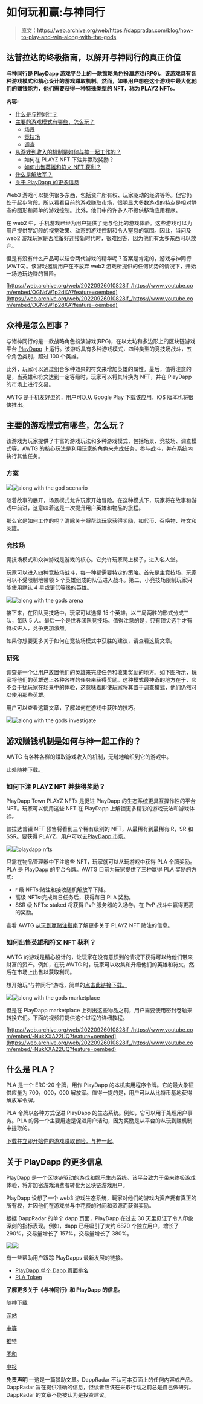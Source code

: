 # 如何玩和赢:与神同行

> 原文：<https://web.archive.org/web/https://dappradar.com/blog/how-to-play-and-win-along-with-the-gods>

## 达普拉达的终极指南，以解开与神同行的真正价值

**与神同行是 PlayDapp 游戏平台上的一款策略角色扮演游戏(RPG)。该游戏具有各种游戏模式和精心设计的游戏赚取机制。然而，如果用户想在这个游戏中最大化他们的赚钱能力，他们需要获得一种特殊类型的 NFT，称为 PLAYZ NFTs。**

**内容:**

*   [什么是与神同行？](https://web.archive.org/web/20220926010828/https://dappradar.com/blog/how-to-play-and-win-along-with-the-gods/#what-is)
*   [主要的游戏模式有哪些，怎么玩？](https://web.archive.org/web/20220926010828/https://dappradar.com/blog/how-to-play-and-win-along-with-the-gods/#modes)
    *   [场景](https://web.archive.org/web/20220926010828/https://dappradar.com/blog/how-to-play-and-win-along-with-the-gods/#scenario)
    *   [竞技场](https://web.archive.org/web/20220926010828/https://dappradar.com/blog/how-to-play-and-win-along-with-the-gods/#arena)
    *   [调查](https://web.archive.org/web/20220926010828/https://dappradar.com/blog/how-to-play-and-win-along-with-the-gods/#investigate)
*   [从游戏到收入的机制是如何与神一起工作的？](https://web.archive.org/web/20220926010828/https://dappradar.com/blog/how-to-play-and-win-along-with-the-gods/#p2e)
    *   如何在 PLAYZ NFT 下注并赢取奖励？
    *   [如何出售英雄和符文 NFT 获利？](https://web.archive.org/web/20220926010828/https://dappradar.com/blog/how-to-play-and-win-along-with-the-gods/#sell)
*   [什么是解放军？](https://web.archive.org/web/20220926010828/https://dappradar.com/blog/how-to-play-and-win-along-with-the-gods/#pla)
*   [关于 PlayDapp 的更多信息](https://web.archive.org/web/20220926010828/https://dappradar.com/blog/how-to-play-and-win-along-with-the-gods/#playdapp)

Web3 游戏可以提供很多东西，包括资产所有权、玩家驱动的经济等等。但它仍处于起步阶段。所以看看目前的游戏赚取市场，很明显大多数游戏的特点是相对静态的图形和简单的游戏控制。此外，他们中的许多人不提供移动应用程序。

在 web2 中，手机游戏已经为用户提供了无与伦比的游戏体验。这些游戏可以为用户提供梦幻般的视觉效果、动态的游戏控制和令人窒息的氛围。因此，当问及 web2 游戏玩家是否准备好迎接新时代时，很难回答，因为他们有太多东西可以放弃。

但是有没有什么产品可以结合两代游戏的精华呢？答案是肯定的，游戏与神同行(AWTG)。该游戏邀请用户在不放弃 web2 游戏所提供的任何优势的情况下，开始一场边玩边赚的冒险。

[https://web.archive.org/web/20220926010828if_/https://www.youtube.com/embed/OGNdW1p2dXA?feature=oembed](https://web.archive.org/web/20220926010828if_/https://www.youtube.com/embed/OGNdW1p2dXA?feature=oembed)

## 众神是怎么回事？

与诸神同行的是一款战略角色扮演游戏(RPG)，在以太坊和多边形上的区块链游戏平台 [PlayDapp](https://web.archive.org/web/20220926010828/https://dappradar.com/multichain/marketplaces/playdapp-marketplace) 上运行。该游戏具有多种游戏模式，四种类型的竞技场战斗，五个角色类别，超过 100 个英雄。

此外，玩家可以通过组合多种效果的符文来增加英雄的属性。最后，值得注意的是，当英雄和符文达到一定等级时，玩家可以将其转换为 NFT，并在 PlayDapp 的市场上进行交易。

AWTG 是手机友好型的，用户可以从 Google Play 下载该应用，iOS 版本也将很快推出。

## 主要的游戏模式有哪些，怎么玩？

该游戏为玩家提供了丰富的游戏玩法和多种游戏模式，包括场景、竞技场、调查模式等。AWTG 的核心玩法是利用玩家的角色来完成任务，参与战斗，并在系统内执行其他任务。

### 方案

![](img/14dafe37723f76599afecae861a15185.png)![along with the god scenario](img/5083699a70a4cefa296c1d398c0e96dc.png)

随着故事的展开，场景模式允许玩家开始冒险。在这种模式下，玩家将在故事和游戏中前进，这意味着这是一次提升用户英雄和物品的旅程。

那么它是如何工作的呢？清除关卡将帮助玩家获得奖励，如代币、召唤物、符文和英雄。

### 竞技场

竞技场模式和众神游戏是游戏的核心。它允许玩家爬上梯子，进入名人堂。

玩家可以进入四种竞技场战斗，每一种都需要特定的策略。首先是主竞技场，玩家可以不受限制地带领 5 个英雄组成的队伍进入战斗。第二，小竞技场限制玩家只能使用默认 4 星或更低等级的英雄。

![](img/22de2f7bfd744b1f9910ced37906ca96.png)![along with the gods arena](img/6f4029327bee1e95e35f68fc5fe44ec9.png)

接下来，在团队竞技场中，玩家可以选择 15 个英雄，以三局两胜的形式分成三队，每队 5 人。最后一个是世界团队竞技场。值得注意的是，只有顶尖选手才有特权进入，竞争更加激烈。

如果你想要更多关于如何在竞技场模式中获胜的建议，请查看这篇文章。

### 研究

调查是一个让用户放置他们的英雄来完成任务和收集奖励的地方。如下图所示，玩家将他们的英雄送上各种各样的任务来获得奖励。这种模式最神奇的地方在于，它不会干扰玩家在场景中的体验，这意味着即使玩家将其置于调查模式，他们仍然可以使用那些英雄。

用户可以查看这篇文章，了解如何在游戏中获胜的技巧。

![](img/2c84f273a900d075d18bb8a206315efc.png)![along with the gods investigate](img/6cbbfa31cd122775e99fcce29d03c4e5.png)

## 游戏赚钱机制是如何与神一起工作的？

AWTG 有各种各样的赚取游戏收入的机制，无缝地编织到它的游戏中。

[此处随神下载。](https://web.archive.org/web/20220926010828/https://go.playdapp.com/DappRadar)

### 如何下注 PLAYZ NFT 并获得奖励？

PlayDapp Town PLAYZ NFTs 是促进 PlayDapp 的生态系统更具互操作性的平台 NFT。玩家可以使用这些 NFT 在 PlayDapp 上解锁更多精彩的游戏玩法和游戏体验。

普拉达普镇 NFT 预售将看到三个稀有级别的 NFT，从最稀有到最稀有:R，SR 和 SSR。要获得 PLAYZ，用户可以去[PlayDapp 市场](https://web.archive.org/web/20220926010828/https://playdapp.com/collection/polygon/1)。

![](img/b913c2eccdcc9bc0feff0d3c200ea51d.png)![playdapp nfts](img/66275f8ed18f40ee9d5f4303560eba63.png)

只需在物品管理器中下注这些 NFT，玩家就可以从玩游戏中获得 PLA 令牌奖励。PLA 是 PlayDapp 的平台令牌。AWTG 目前为玩家提供了三种赢得 PLA 奖励的方式:

*   r 级 NFTs:赌注和接收随机解放军下降。
*   高级 NFTs:完成每日任务后，获得每日 PLA 奖励。
*   SSR 级 NFTs: staked 将获得 PvP 服务器的入场券，在 PvP 战斗中赢得更高的奖励。

查看 AWTG [从玩到赢赌注指南](https://web.archive.org/web/20220926010828/https://coinmarketcap.com/community/articles/32457)了解更多关于 PLAYZ NFT 赌注的信息。

### 如何出售英雄和符文 NFT 获利？

AWTG 的游戏是精心设计的，让玩家在没有意识到的情况下获得可以给他们带来财富的资产。例如，在玩 AWTG 时，玩家可以收集和升级他们的英雄和符文，然后在市场上出售以获取利润。

想开始玩“与神同行”游戏，简单的[点击此链接下载。](https://web.archive.org/web/20220926010828/https://go.playdapp.com/DappRadar)

![](img/1d58da9365452a0b8f9803e3883e1992.png)![along with the gods marketplace](img/63742a5de99788f116723a533dd5112c.png)

但是在 PlayDapp marketplace 上列出这些物品之前，用户需要使用密封卷轴来转换它们。下面的视频将提供这个过程的详细教程。

[https://web.archive.org/web/20220926010828if_/https://www.youtube.com/embed/-NukXXA22UQ?feature=oembed](https://web.archive.org/web/20220926010828if_/https://www.youtube.com/embed/-NukXXA22UQ?feature=oembed)

## 什么是 PLA？

PLA 是一个 ERC-20 令牌，用作 PlayDapp 的本机实用程序令牌。它的最大象征供应量为 700，000，000 解放军。值得一提的是，用户可以从比特币基地获得解放军令牌。

PLA 令牌以各种方式促进 PlayDapp 的生态系统。例如，它可以用于处理用户事务。PLA 的另一个主要用途是促进用户活动，因为奖励是从平台的从玩到赚机制中提取的。

[下载并立即开始你的游戏赚取冒险，与神一起](https://web.archive.org/web/20220926010828/https://go.playdapp.com/DappRadar)。

## 关于 PlayDapp 的更多信息

PlayDapp 是一个区块链驱动的游戏和娱乐生态系统。该平台致力于带来终极游戏体验，将非加密游戏消费者转化为区块链游戏用户。

PlayDapp 设想了一个 web3 游戏生态系统，玩家对他们的游戏内资产拥有真正的所有权，并因他们在游戏参与中花费的时间和资源而获得奖励。

根据 DappRadar 的单个 dapp 页面，PlayDapp 在过去 30 天里见证了令人印象深刻的指标表现。例如，dapp 已经吸引了大约 6870 个独立用户，增长了 290%，交易量增长了 157%，交易量增长了 380%。

![](img/f1af78b722299d6c798a850bf5ef85cc.png)![](img/4a1cade62708e0ee7f086ea94d5a7d3a.png)

有一些帮助用户跟踪 PlayDapps 最新发展的链接。

*   [PlayDapp 单个 Dapp 页面排名](https://web.archive.org/web/20220926010828/https://dappradar.com/multichain/marketplaces/playdapp-marketplace)
*   [PLA Token](https://web.archive.org/web/20220926010828/https://dappradar.com/hub/token/eth/PLA/ETH?from=0x3a4f40631a4f906c2bad353ed06de7a5d3fcb430)

**了解更多关于《与神同行》和 PlayDapp 的信息。**

[随神下载](https://web.archive.org/web/20220926010828/https://go.playdapp.com/DappRadar)

[网站](https://web.archive.org/web/20220926010828/https://playdapp.com/)

[中等](https://web.archive.org/web/20220926010828/https://medium.com/playdappgames)

[推特](https://web.archive.org/web/20220926010828/https://twitter.com/playdapp_io)

[不和](https://web.archive.org/web/20220926010828/https://discord.gg/aT5YFW7)

[电报](https://web.archive.org/web/20220926010828/https://t.me/cryptodozer_io)

**免责声明** —这是一篇赞助文章。DappRadar 不认可本页面上的任何内容或产品。DappRadar 旨在提供准确的信息，但读者应该在采取行动之前总是自己做研究。DappRadar 的文章不能被认为是投资建议。